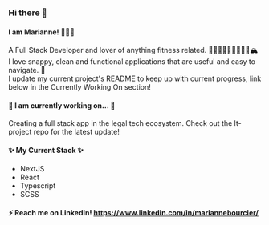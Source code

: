 ### Hi there 👋 
#### I am Marianne! 💁🏻‍♀️
A Full Stack Developer and lover of anything fitness related. 🏋🏻‍♂️🚴🏻‍♀️🏃🏻‍♀️🏔 <br>
I love snappy, clean and functional applications that are useful and easy to navigate. 🧼 <br>
I update my current project's README to keep up with current progress, link below in the Currently Working On section!

#### 🦋 I am currently working on... 🦋

Creating a full stack app in the legal tech ecosystem. Check out the lt-project repo for the latest update!

#### ✨ My Current Stack ✨

- NextJS
- React
- Typescript
- SCSS

#### ⚡️ Reach me on LinkedIn! https://www.linkedin.com/in/mariannebourcier/


<!--
**mariannebourcier/mariannebourcier** is a ✨ _special_ ✨ repository because its `README.md` (this file) appears on your GitHub profile.

Here are some ideas to get you started:
🧘
- 🔭 I’m currently working on ...
- 🌱 I’m currently learning ...
- 👯 I’m looking to collaborate on ...
- 🤔 I’m looking for help with ...
- 💬 Ask me about ...
- 📫 How to reach me: ...
- 😄 Pronouns: ...
- ⚡ Fun fact: ...
-->

